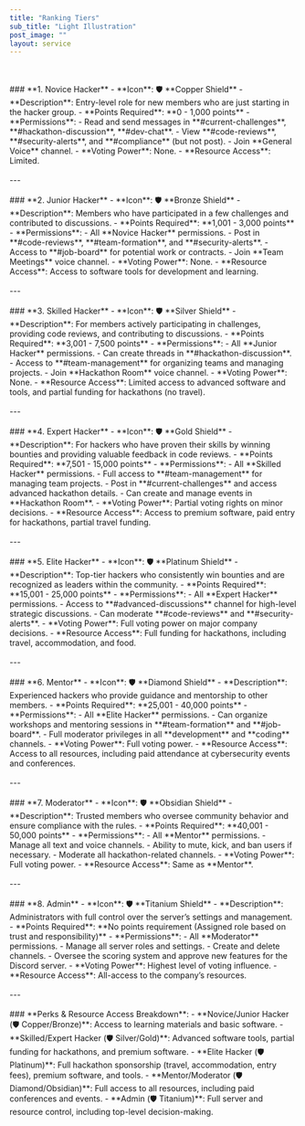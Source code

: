 ```yaml
---
title: "Ranking Tiers"
sub_title: "Light Illustration"
post_image: ""
layout: service
---
```

<br/>
<br/>
### **1. Novice Hacker**  
   - **Icon**: 🛡️ **Copper Shield**  
   - **Description**: Entry-level role for new members who are just starting in the hacker group.  
   - **Points Required**: **0 - 1,000 points**  
   - **Permissions**:
     - Read and send messages in **#current-challenges**, **#hackathon-discussion**, **#dev-chat**.
     - View **#code-reviews**, **#security-alerts**, and **#compliance** (but not post).
     - Join **General Voice** channel.
     - **Voting Power**: None.
     - **Resource Access**: Limited.
<br/>
<br/>
---
<br/>
<br/>
### **2. Junior Hacker**  
   - **Icon**: 🛡️ **Bronze Shield**  
   - **Description**: Members who have participated in a few challenges and contributed to discussions.  
   - **Points Required**: **1,001 - 3,000 points**  
   - **Permissions**:
     - All **Novice Hacker** permissions.
     - Post in **#code-reviews**, **#team-formation**, and **#security-alerts**.
     - Access to **#job-board** for potential work or contracts.
     - Join **Team Meetings** voice channel.
     - **Voting Power**: None.
     - **Resource Access**: Access to software tools for development and learning.
<br/>
<br/>
---
<br/>
<br/>
### **3. Skilled Hacker**  
   - **Icon**: 🛡️ **Silver Shield**  
   - **Description**: For members actively participating in challenges, providing code reviews, and contributing to discussions.  
   - **Points Required**: **3,001 - 7,500 points**  
   - **Permissions**:
     - All **Junior Hacker** permissions.
     - Can create threads in **#hackathon-discussion**.
     - Access to **#team-management** for organizing teams and managing projects.
     - Join **Hackathon Room** voice channel.
     - **Voting Power**: None.
     - **Resource Access**: Limited access to advanced software and tools, and partial funding for hackathons (no travel).
<br/>
<br/>
---
<br/>
<br/>
### **4. Expert Hacker**  
   - **Icon**: 🛡️ **Gold Shield**  
   - **Description**: For hackers who have proven their skills by winning bounties and providing valuable feedback in code reviews.  
   - **Points Required**: **7,501 - 15,000 points**  
   - **Permissions**:
     - All **Skilled Hacker** permissions.
     - Full access to **#team-management** for managing team projects.
     - Post in **#current-challenges** and access advanced hackathon details.
     - Can create and manage events in **Hackathon Room**.
     - **Voting Power**: Partial voting rights on minor decisions.
     - **Resource Access**: Access to premium software, paid entry for hackathons, partial travel funding.
<br/>
<br/>
---
<br/>
<br/>
### **5. Elite Hacker**  
   - **Icon**: 🛡️ **Platinum Shield**  
   - **Description**: Top-tier hackers who consistently win bounties and are recognized as leaders within the community.  
   - **Points Required**: **15,001 - 25,000 points**  
   - **Permissions**:
     - All **Expert Hacker** permissions.
     - Access to **#advanced-discussions** channel for high-level strategic discussions.
     - Can moderate **#code-reviews** and **#security-alerts**.
     - **Voting Power**: Full voting power on major company decisions.
     - **Resource Access**: Full funding for hackathons, including travel, accommodation, and food.
<br/>
<br/>
---
<br/>
<br/>
### **6. Mentor**  
   - **Icon**: 🛡️ **Diamond Shield**  
   - **Description**: Experienced hackers who provide guidance and mentorship to other members.  
   - **Points Required**: **25,001 - 40,000 points**  
   - **Permissions**:
     - All **Elite Hacker** permissions.
     - Can organize workshops and mentoring sessions in **#team-formation** and **#job-board**.
     - Full moderator privileges in all **development** and **coding** channels.
     - **Voting Power**: Full voting power.
     - **Resource Access**: Access to all resources, including paid attendance at cybersecurity events and conferences.
<br/>
<br/>
---
<br/>
<br/>
### **7. Moderator**  
   - **Icon**: 🛡️ **Obsidian Shield**  
   - **Description**: Trusted members who oversee community behavior and ensure compliance with the rules.  
   - **Points Required**: **40,001 - 50,000 points**  
   - **Permissions**:
     - All **Mentor** permissions.
     - Manage all text and voice channels.
     - Ability to mute, kick, and ban users if necessary.
     - Moderate all hackathon-related channels.
     - **Voting Power**: Full voting power.
     - **Resource Access**: Same as **Mentor**.
<br/>
<br/>
---
<br/>
<br/>
### **8. Admin**  
   - **Icon**: 🛡️ **Titanium Shield**  
   - **Description**: Administrators with full control over the server’s settings and management.  
   - **Points Required**: **No points requirement (Assigned role based on trust and responsibility)**  
   - **Permissions**:
     - All **Moderator** permissions.
     - Manage all server roles and settings.
     - Create and delete channels.
     - Oversee the scoring system and approve new features for the Discord server.
     - **Voting Power**: Highest level of voting influence.
     - **Resource Access**: All-access to the company’s resources.
<br/>
<br/>
---
<br/>
<br/>
### **Perks & Resource Access Breakdown**:
- **Novice/Junior Hacker (🛡️ Copper/Bronze)**: Access to learning materials and basic software.
- **Skilled/Expert Hacker (🛡️ Silver/Gold)**: Advanced software tools, partial funding for hackathons, and premium software.
- **Elite Hacker (🛡️ Platinum)**: Full hackathon sponsorship (travel, accommodation, entry fees), premium software, and tools.
- **Mentor/Moderator (🛡️ Diamond/Obsidian)**: Full access to all resources, including paid conferences and events.
- **Admin (🛡️ Titanium)**: Full server and resource control, including top-level decision-making.
<br/>
<br/>
